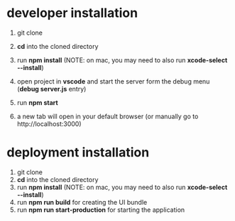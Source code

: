 # developer installation
1. git clone
2. **cd** into the cloned directory
3. run **npm install** (NOTE: on mac, you may need to also run **xcode-select --install**)

4. open project in **vscode** and start the server form the debug menu (**debug server.js** entry)
5. run **npm start**
6. a new tab will open in your default browser (or manually go to http://localhost:3000)

# deployment installation
1. git clone
2. **cd** into the cloned directory
3. run **npm install** (NOTE: on mac, you may need to also run **xcode-select --install**)
4. run **npm run build** for creating the UI bundle
5. run **npm run start-production** for starting the application